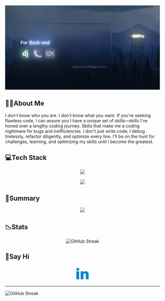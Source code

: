 <p align="center">
   
   <img src="https://raw.githubusercontent.com/434huzaifa/434huzaifa/main/assets/card.webp">
   
</p>


## 👨‍💻About Me

I don't know who you are. I don't know what you want. If you're seeking flawless code, I can assure you I have a unique set of skills—skills I've honed over a lengthy coding journey. Skills that make me a coding nightmare for bugs and inefficiencies. I don't just write code; I debug tirelessly, refactor diligently, and optimize every line. I'll be on the hunt for challenges, learning, and optimizing my skills until I become the greatest.


## 💻Tech Stack
<p align="center">
  <a href="">
    <img src="https://skillicons.dev/icons?i=py,tensorflow,django,flask,js,express,react,ts" />
  </a>
</p>
<p align="center">  
  <a href="">
    <img src="https://skillicons.dev/icons?i=nodejs,mongodb,mysql,html,tailwind,css,firebase,git" />
  </a>
</p>



## 📜Summary

<p align="center">
    <img src="http://github-profile-summary-cards.vercel.app/api/cards/profile-details?username=434huzaifa&theme=2077" />
</p>

## 📉Stats 

<p align="center">
    <img src="https://github-readme-streak-stats.herokuapp.com?user=434huzaifa&theme=radical&hide_border=true&date_format=M%20j%5B%2C%20Y%5D&card_width=700&hide_current_streak=true" alt="GitHub Streak" />
</p>

## 💬Say Hi
<p align="center">
   <a href="http://www.linkedin.com/in/434-md-huzaifa">
   <img src="https://raw.githubusercontent.com/434huzaifa/434huzaifa/main/assets/link2.webp">
   </a>
</p>

---

<img src="https://github-readme-stats.vercel.app/api/top-langs/?username=434huzaifa" alt="GitHub Streak" />
